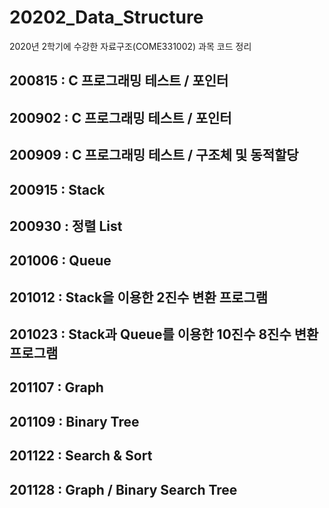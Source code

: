 # 20202_Data_Structure
2020년 2학기에 수강한 자료구조(COME331002) 과목 코드 정리

## 200815 : C 프로그래밍 테스트 / 포인터
## 200902 : C 프로그래밍 테스트 / 포인터
## 200909 : C 프로그래밍 테스트 / 구조체 및 동적할당
## 200915 : Stack
## 200930 : 정렬 List
## 201006 : Queue
## 201012 : Stack을 이용한 2진수 변환 프로그램
## 201023 : Stack과 Queue를 이용한 10진수 8진수 변환 프로그램
## 201107 : Graph
## 201109 : Binary Tree
## 201122 : Search & Sort
## 201128 : Graph / Binary Search Tree
